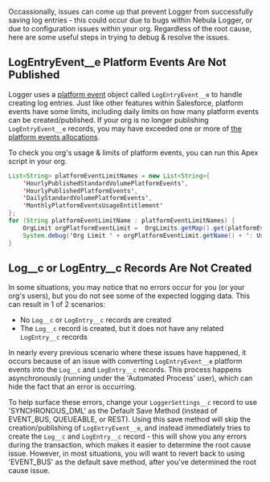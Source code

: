 Occassionally, issues can come up that prevent Logger from successfully saving log entries - this could occur due to bugs within Nebula Logger, or due to configuration issues within your org. Regardless of the root cause, here are some useful steps in trying to debug & resolve the issues.

## LogEntryEvent\_\_e Platform Events Are Not Published

Logger uses a [platform event](https://developer.salesforce.com/docs/atlas.en-us.232.0.platform_events.meta/platform_events/platform_events_intro.htm) object called `LogEntryEvent__e` to handle creating log entries. Just like other features within Salesforce, platform events have some limits, including daily limits on how many platform events can be created/published. If your org is no longer publishing `LogEntryEvent__e` records, you may have exceeded one or more of [the platform events allocations](https://developer.salesforce.com/docs/atlas.en-us.232.0.platform_events.meta/platform_events/platform_event_limits.htm).

To check you org's usage & limits of platform events, you can run this Apex script in your org.

```java
List<String> platformEventLimitNames = new List<String>{
    'HourlyPublishedStandardVolumePlatformEvents',
    'HourlyPublishedPlatformEvents',
    'DailyStandardVolumePlatformEvents',
    'MonthlyPlatformEventsUsageEntitlement'
};
for (String platformEventLimitName : platformEventLimitNames) {
    OrgLimit orgPlatformEventLimit =  OrgLimits.getMap().get(platformEventLimitName);
    System.debug('Org Limit ' + orgPlatformEventLimit.getName() + ': Used ' + orgPlatformEventLimit.getValue() + ' out of ' + orgPlatformEventLimit.getLimit());
}
```

## Log\_\_c or LogEntry\_\_c Records Are Not Created

In some situations, you may notice that no errors occur for you (or your org's users), but you do not see some of the expected logging data. This can result in 1 of 2 scenarios:

-   No `Log__c` or `LogEntry__c` records are created
-   The `Log__c` record is created, but it does not have any related `LogEntry__c` records

In nearly every previous scenario where these issues have happened, it occurs because of an issue with converting `LogEntryEvent__e` platform events into the `Log__c` and `LogEntry__c` records. This process happens asynchronously (running under the 'Automated Process' user), which can hide the fact that an error is occurring.

To help surface these errors, change your `LoggerSettings__c` record to use 'SYNCHRONOUS_DML' as the Default Save Method (instead of EVENT_BUS, QUEUEABLE, or REST). Using this save method will skip the creation/publishing of `LogEntryEvent__e`, and instead immediately tries to create the `Log__c` and `LogEntry__c` record - this will show you any errors during the transaction, which makes it easier to determine the root cause issue. However, in most situations, you will want to revert back to using 'EVENT_BUS' as the default save method, after you've determined the root cause issue.
